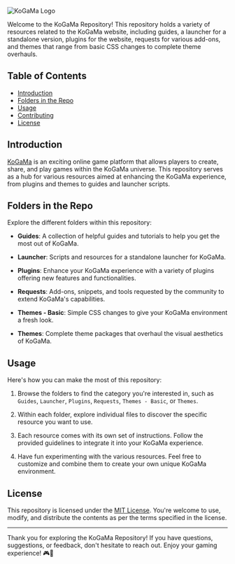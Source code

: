 

![KoGaMa Logo](https://i.ytimg.com/vi/nZgOVlMxVpc/maxresdefault.jpg)

Welcome to the KoGaMa Repository! This repository holds a variety of resources related to the KoGaMa website, including guides, a launcher for a standalone version, plugins for the website, requests for various add-ons, and themes that range from basic CSS changes to complete theme overhauls.

## Table of Contents

- [Introduction](#introduction)
- [Folders in the Repo](#folders-in-the-repo)
- [Usage](#usage)
- [Contributing](#contributing)
- [License](#license)

## Introduction

[KoGaMa](https://www.kogama.com/) is an exciting online game platform that allows players to create, share, and play games within the KoGaMa universe. This repository serves as a hub for various resources aimed at enhancing the KoGaMa experience, from plugins and themes to guides and launcher scripts.

## Folders in the Repo

Explore the different folders within this repository:

- **Guides**: A collection of helpful guides and tutorials to help you get the most out of KoGaMa.

- **Launcher**: Scripts and resources for a standalone launcher for KoGaMa.

- **Plugins**: Enhance your KoGaMa experience with a variety of plugins offering new features and functionalities.

- **Requests**: Add-ons, snippets, and tools requested by the community to extend KoGaMa's capabilities.

- **Themes - Basic**: Simple CSS changes to give your KoGaMa environment a fresh look.

- **Themes**: Complete theme packages that overhaul the visual aesthetics of KoGaMa.

## Usage

Here's how you can make the most of this repository:

1. Browse the folders to find the category you're interested in, such as `Guides`, `Launcher`, `Plugins`, `Requests`, `Themes - Basic`, or `Themes`.

2. Within each folder, explore individual files to discover the specific resource you want to use.

3. Each resource comes with its own set of instructions. Follow the provided guidelines to integrate it into your KoGaMa experience.

4. Have fun experimenting with the various resources. Feel free to customize and combine them to create your own unique KoGaMa environment.

## License

This repository is licensed under the [MIT License](https://github.com/ukishyo/KoGaMa/blob/main/LICENSE). You're welcome to use, modify, and distribute the contents as per the terms specified in the license.

---

Thank you for exploring the KoGaMa Repository! If you have questions, suggestions, or feedback, don't hesitate to reach out. Enjoy your gaming experience! 🎮🌟
